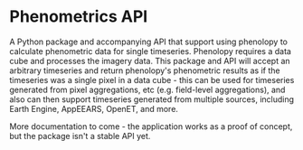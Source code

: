 # Phenometrics API

A Python package and accompanying API that support using phenolopy to calculate
phenometric data for single timeseries. Phenolopy requires a data cube and processes
the imagery data. This package and API will accept an arbitrary timeseries and
return phenolopy's phenometric results as if the timeseries was a single pixel
in a data cube - this can be used for timeseries generated from pixel aggregations,
etc (e.g. field-level aggregations), and also can then support timeseries generated
from multiple sources, including Earth Engine, AppEEARS, OpenET, and more.

More documentation to come - the application works as a proof of concept, but
the package isn't a stable API yet.
